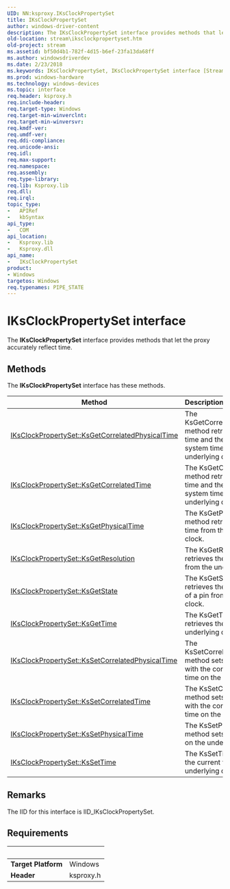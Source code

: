```yaml
---
UID: NN:ksproxy.IKsClockPropertySet
title: IKsClockPropertySet
author: windows-driver-content
description: The IKsClockPropertySet interface provides methods that let the proxy accurately reflect time.
old-location: stream\iksclockpropertyset.htm
old-project: stream
ms.assetid: bf50d4b1-782f-4d15-b6ef-23fa13da68ff
ms.author: windowsdriverdev
ms.date: 2/23/2018
ms.keywords: IKsClockPropertySet, IKsClockPropertySet interface [Streaming Media Devices], IKsClockPropertySet interface [Streaming Media Devices], described, ksproxy/IKsClockPropertySet, ksproxy_0be3eb82-08b7-4afc-a4e5-3815f7499ad0.xml, stream.iksclockpropertyset
ms.prod: windows-hardware
ms.technology: windows-devices
ms.topic: interface
req.header: ksproxy.h
req.include-header: 
req.target-type: Windows
req.target-min-winverclnt: 
req.target-min-winversvr: 
req.kmdf-ver: 
req.umdf-ver: 
req.ddi-compliance: 
req.unicode-ansi: 
req.idl: 
req.max-support: 
req.namespace: 
req.assembly: 
req.type-library: 
req.lib: Ksproxy.lib
req.dll: 
req.irql: 
topic_type:
-	APIRef
-	kbSyntax
api_type:
-	COM
api_location:
-	Ksproxy.lib
-	Ksproxy.dll
api_name:
-	IKsClockPropertySet
product:
- Windows
targetos: Windows
req.typenames: PIPE_STATE
---
```


# IKsClockPropertySet interface

The <b>IKsClockPropertySet</b> interface provides methods that let the proxy accurately reflect time.

## Methods

<p>The <b>IKsClockPropertySet</b> interface has these methods.</p>

| Method | Description |
| ---- |:---- |
| [IKsClockPropertySet::KsGetCorrelatedPhysicalTime](nf-ksproxy-iksclockpropertyset-ksgetcorrelatedphysicaltime.md) | The KsGetCorrelatedPhysicalTime method retrieves the physical time and the correlated system time from the underlying clock. |
| [IKsClockPropertySet::KsGetCorrelatedTime](nf-ksproxy-iksclockpropertyset-ksgetcorrelatedtime.md) | The KsGetCorrelatedTime method retrieves the current time and the correlated system time from the underlying clock. |
| [IKsClockPropertySet::KsGetPhysicalTime](nf-ksproxy-iksclockpropertyset-ksgetphysicaltime.md) | The KsGetPhysicalTime method retrieves the physical time from the underlying clock. |
| [IKsClockPropertySet::KsGetResolution](nf-ksproxy-iksclockpropertyset-ksgetresolution.md) | The KsGetResolution method retrieves the clock resolution from the underlying clock. |
| [IKsClockPropertySet::KsGetState](nf-ksproxy-iksclockpropertyset-ksgetstate.md) | The KsGetState method retrieves the streaming state of a pin from the underlying clock. |
| [IKsClockPropertySet::KsGetTime](nf-ksproxy-iksclockpropertyset-ksgettime.md) | The KsGetTime method retrieves the time of the underlying clock. |
| [IKsClockPropertySet::KsSetCorrelatedPhysicalTime](nf-ksproxy-iksclockpropertyset-kssetcorrelatedphysicaltime.md) | The KsSetCorrelatedPhysicalTime method sets the physical time with the correlated system time on the underlying clock. |
| [IKsClockPropertySet::KsSetCorrelatedTime](nf-ksproxy-iksclockpropertyset-kssetcorrelatedtime.md) | The KsSetCorrelatedTime method sets the current time with the correlated system time on the underlying clock. |
| [IKsClockPropertySet::KsSetPhysicalTime](nf-ksproxy-iksclockpropertyset-kssetphysicaltime.md) | The KsSetPhysicalTime method sets the physical time on the underlying clock. |
| [IKsClockPropertySet::KsSetTime](nf-ksproxy-iksclockpropertyset-kssettime.md) | The KsSetTime method sets the current time on the underlying clock. |

## Remarks
The IID for this interface is IID_IKsClockPropertySet.

## Requirements
| &nbsp; | &nbsp; |
| ---- |:---- |
| **Target Platform** | Windows |
| **Header** | ksproxy.h |